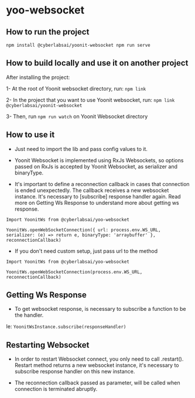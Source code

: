 # yoo-websocket

## How to run the project
``
npm install @cyberlabsai/yoonit-websocket
npm run serve
``

## How to build locally and use it on another project

After installing the project:

1- At the root of Yoonit websocket directory, run: `npm link`

2- In the project that you want to use Yoonit websocket, run: `npm link @cyberlabsai/yoonit-websocket`

3- Then, run `npm run watch` on Yoonit Websocket directory

## How to use it

- Just need to import the lib and pass config values to it.
  
- Yoonit Websocket is implemented using RxJs Websockets, so options passed on RxJs is accepted by Yoonit Websocket, as
  serializer and binaryType.

- It's important to define a reconnection callback in cases that connection is ended unexpectedly. The callback receives
a new websocket instance. It's necessary to [subscribe] response handler again. Read more on Getting Ws Response to
understand more about getting ws response.

```
Import YoonitWs from @cyberlabsai/yoo-websocket

YoonitWs.openWebSocketConnection({ url: process.env.WS_URL, serializer: (e) => return e, binaryType: 'arraybuffer' }, reconnectionCallback)

```

- If you don't need custom setup, just pass url to the method

```
Import YoonitWs from @cyberlabsai/yoo-websocket

YoonitWs.openWebSocketConnection(process.env.WS_URL, reconnectionCallback)
```

## Getting Ws Response

- To get websocket response, is necessary to subscribe a function to be the handler.

Ie: `YoonitWsInstance.subscribe(responseHandler)`


## Restarting Websocket

- In order to restart Websocket connect, you only need to call .restart(). Restart method returns a new websocket instance,
it's necessary to subscribe response handler on this new instance.

- The reconnection callback passed as parameter, will be called when connection is terminated abruptly.
